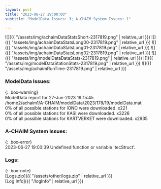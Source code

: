 ```yaml
---
layout: post
title: "2023-06-27 19:00:00"
subtitle: "ModelData Issues: 3; A-CHAIM System Issues: 1"

---
```


![]({{ "/assets/img/achaimDataStatsShort-2317819.png" | relative_url }})
![]({{ "/assets/img/achaimDataStatsLong00-2317819.png" | relative_url }})
![]({{ "/assets/img/achaimDataStatsLong01-2317819.png" | relative_url }})
![]({{ "/assets/img/achaimDataStatsLong02-2317819.png" | relative_url }})
![]({{ "/assets/img/modelDataDataStats-2317819.png" | relative_url }})
![]({{ "/assets/img/modelDataStationStats-2317819.png" | relative_url }})
![]({{ "/assets/img/achaimRunTime-2317819.png" | relative_url }})


### ModelData Issues:  
  
{: .box-warning}  
 ModelData report for 27-Jun-2023 19:15:45   
 /home2/achaim1/A-CHAIM/modelData/2023/178/19/modelData.mat   
 0% of all possible stations for IONO were downloaded. x221   
 0% of all possible stations for KASI were downloaded. x3226   
 0% of all possible stations for KARTVERKET were downloaded. x2935   
  
### A-CHAIM System Issues:  
  
{: .box-error}  
2023-06-27 19:00:39 Undefined function or variable 'tecStruct'.  

### Logs:  
  
{: .box-note}  
[Logs.zip]({{ "/assets/other/logs.zip" | relative_url }})  
[Log Info]({{ "/logInfo" | relative_url }})  
